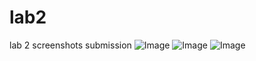 # lab2
lab 2 screenshots submission
![Image](https://github.com/user-attachments/assets/e830948e-df6e-4fcc-8480-9573ace222c8)
![Image](https://github.com/user-attachments/assets/cee8012e-6b25-4d04-96ea-6e9213cd1e6c)
![Image](https://github.com/user-attachments/assets/7375a0a2-04e9-4112-be6c-1234a77572ed)
